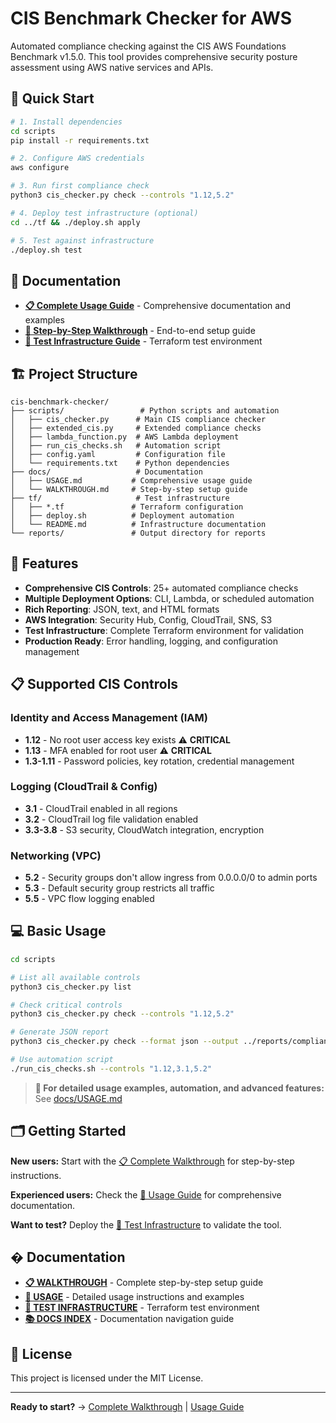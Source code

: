 # CIS Benchmark Checker for AWS

Automated compliance checking against the CIS AWS Foundations Benchmark v1.5.0. This tool provides comprehensive security posture assessment using AWS native services and APIs.

## 🚀 Quick Start

```bash
# 1. Install dependencies
cd scripts
pip install -r requirements.txt

# 2. Configure AWS credentials
aws configure

# 3. Run first compliance check
python3 cis_checker.py check --controls "1.12,5.2"

# 4. Deploy test infrastructure (optional)
cd ../tf && ./deploy.sh apply

# 5. Test against infrastructure
./deploy.sh test
```

## 📖 Documentation

- **[📋 Complete Usage Guide](docs/USAGE.md)** - Comprehensive documentation and examples
- **[🚀 Step-by-Step Walkthrough](docs/WALKTHROUGH.md)** - End-to-end setup guide
- **[🧪 Test Infrastructure Guide](tf/README.md)** - Terraform test environment

## 🏗️ Project Structure

```
cis-benchmark-checker/
├── scripts/                 # Python scripts and automation
│   ├── cis_checker.py      # Main CIS compliance checker
│   ├── extended_cis.py     # Extended compliance checks
│   ├── lambda_function.py  # AWS Lambda deployment
│   ├── run_cis_checks.sh   # Automation script
│   ├── config.yaml         # Configuration file
│   └── requirements.txt    # Python dependencies
├── docs/                   # Documentation
│   ├── USAGE.md           # Comprehensive usage guide
│   └── WALKTHROUGH.md     # Step-by-step setup guide
├── tf/                     # Test infrastructure
│   ├── *.tf               # Terraform configuration
│   ├── deploy.sh          # Deployment automation
│   └── README.md          # Infrastructure documentation
└── reports/               # Output directory for reports
```

## 🎯 Features

- **Comprehensive CIS Controls**: 25+ automated compliance checks
- **Multiple Deployment Options**: CLI, Lambda, or scheduled automation
- **Rich Reporting**: JSON, text, and HTML formats
- **AWS Integration**: Security Hub, Config, CloudTrail, SNS, S3
- **Test Infrastructure**: Complete Terraform environment for validation
- **Production Ready**: Error handling, logging, and configuration management

## 📋 Supported CIS Controls

### Identity and Access Management (IAM)
- **1.12** - No root user access key exists ⚠️ **CRITICAL**
- **1.13** - MFA enabled for root user ⚠️ **CRITICAL**
- **1.3-1.11** - Password policies, key rotation, credential management

### Logging (CloudTrail & Config)
- **3.1** - CloudTrail enabled in all regions
- **3.2** - CloudTrail log file validation enabled
- **3.3-3.8** - S3 security, CloudWatch integration, encryption

### Networking (VPC)
- **5.2** - Security groups don't allow ingress from 0.0.0.0/0 to admin ports
- **5.3** - Default security group restricts all traffic
- **5.5** - VPC flow logging enabled

## 💻 Basic Usage

```bash
cd scripts

# List all available controls
python3 cis_checker.py list

# Check critical controls
python3 cis_checker.py check --controls "1.12,5.2"

# Generate JSON report
python3 cis_checker.py check --format json --output ../reports/compliance.json

# Use automation script
./run_cis_checks.sh --controls "1.12,3.1,5.2"
```

> **📘 For detailed usage examples, automation, and advanced features:** See [docs/USAGE.md](docs/USAGE.md)

## 🗂️ Getting Started

**New users:** Start with the [📋 Complete Walkthrough](docs/WALKTHROUGH.md) for step-by-step instructions.

**Experienced users:** Check the [📘 Usage Guide](docs/USAGE.md) for comprehensive documentation.

**Want to test?** Deploy the [🧪 Test Infrastructure](tf/README.md) to validate the tool.

## � Documentation

- **[📋 WALKTHROUGH](docs/WALKTHROUGH.md)** - Complete step-by-step setup guide
- **[📘 USAGE](docs/USAGE.md)** - Detailed usage instructions and examples  
- **[🧪 TEST INFRASTRUCTURE](tf/README.md)** - Terraform test environment
- **[📚 DOCS INDEX](DOCS.md)** - Documentation navigation guide

## 📄 License

This project is licensed under the MIT License.

---

**Ready to start?** → [Complete Walkthrough](docs/WALKTHROUGH.md) | [Usage Guide](docs/USAGE.md)
